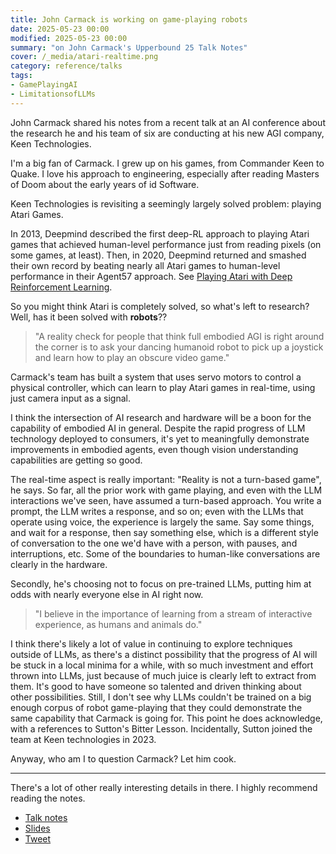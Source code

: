 ```yaml
---
title: John Carmack is working on game-playing robots
date: 2025-05-23 00:00
modified: 2025-05-23 00:00
summary: "on John Carmack's Upperbound 25 Talk Notes"
cover: /_media/atari-realtime.png
category: reference/talks
tags:
- GamePlayingAI
- LimitationsofLLMs
---
```


John Carmack shared his notes from a recent talk at an AI conference about the research he and his team of six are conducting at his new AGI company, Keen Technologies.

I'm a big fan of Carmack. I grew up on his games, from Commander Keen to Quake. I love his approach to engineering, especially after reading Masters of Doom about the early years of id Software.

Keen Technologies is revisiting a seemingly largely solved problem: playing Atari Games.

In 2013, Deepmind described the first deep-RL approach to playing Atari games that achieved human-level performance just from reading pixels (on some games, at least). Then, in 2020, Deepmind returned and smashed their own record by beating nearly all Atari games to human-level performance in their Agent57 approach. See [Playing Atari with Deep Reinforcement Learning](../reference/papers/playing-atari-with-deep-reinforcement-learning.md).

So you might think Atari is completely solved, so what's left to research? Well, has it been solved with **robots**??

> "A reality check for people that think full embodied AGI is right around the corner is to ask your dancing humanoid robot to pick up a joystick and learn how to play an obscure video game."

Carmack's team has built a system that uses servo motors to control a physical controller, which can learn to play Atari games in real-time, using just camera input as a signal.

I think the intersection of AI research and hardware will be a boon for the capability of embodied AI in general. Despite the rapid progress of LLM technology deployed to consumers, it's yet to meaningfully demonstrate improvements in embodied agents, even though vision understanding capabilities are getting so good.

The real-time aspect is really important: "Reality is not a turn-based game", he says. So far, all the prior work with game playing, and even with the LLM interactions we've seen, have assumed a turn-based approach. You write a prompt, the LLM writes a response, and so on; even with the LLMs that operate using voice, the experience is largely the same. Say some things, and wait for a response, then say something else, which is a different style of conversation to the one we'd have with a person, with pauses, and interruptions, etc. Some of the boundaries to human-like conversations are clearly in the hardware.

Secondly, he's choosing not to focus on pre-trained LLMs, putting him at odds with nearly everyone else in AI right now.

> "I believe in the importance of learning from a stream of interactive experience, as humans and animals do."

I think there's likely a lot of value in continuing to explore techniques outside of LLMs, as there's a distinct possibility that the progress of AI will be stuck in a local minima for a while, with so much investment and effort thrown into LLMs, just because of much juice is clearly left to extract from them. It's good to have someone so talented and driven thinking about other possibilities. Still, I don't see why LLMs couldn't be trained on a big enough corpus of robot game-playing that they could demonstrate the same capability that Carmack is going for. This point he does acknowledge, with a references to Sutton's Bitter Lesson. Incidentally, Sutton joined the team at Keen technologies in 2023.

Anyway, who am I to question Carmack? Let him cook.

---

There's a lot of other really interesting details in there. I highly recommend reading the notes.

* [Talk notes](https://docs.google.com/document/d/1-Fqc6R6FdngRlxe9gi49PRvU97R83O7ZTN_KFXo_jf0/edit?tab=t.0#heading=h.628l6khl68xe)
* [Slides](https://docs.google.com/presentation/d/1GmGe9ref1nxEX_ekDuJXhildpWGhLEYBMeXCclVECek/edit?slide=id.p#slide=id.p)
* [Tweet](https://x.com/ID_AA_Carmack/status/1925710474366034326)